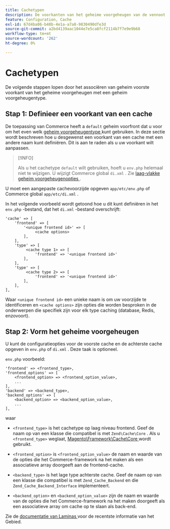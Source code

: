 ```yaml
---
title: Cachetypen
description: De voorkanten van het geheime voorgeheugen van de vennoot met geheim voorgeheugentypes.
feature: Configuration, Cache
exl-id: 67d4ba06-b48b-4e1a-a7a8-9830490dfe3d
source-git-commit: a2bd4139aac1044e7e5ca8fcf2114b7f7e9e9b68
workflow-type: tm+mt
source-wordcount: '262'
ht-degree: 0%

---
```


# Cachetypen

De volgende stappen lopen door het associëren van geheim voorste voorkant van het geheime voorgeheugen met een geheim voorgeheugentype.

## Stap 1: Definieer een voorkant van een cache

De toepassing van Commerce heeft a `default` geheim voorfront dat u voor om het even welk [ geheim voorgeheugentype ](../cli/manage-cache.md#clean-and-flush-cache-types) kunt gebruiken. In deze sectie wordt beschreven hoe u desgewenst een voorkant van een cache met een andere naam kunt definiëren. Dit is aan te raden als u uw voorkant wilt aanpassen.

>[!INFO]
>
>Als u het cachetype `default` wilt gebruiken, hoeft u `env.php` helemaal niet te wijzigen. U wijzigt Commerce global `di.xml` . Zie [ laag-vlakke geheim voorgeheugenopties ](cache-options.md).

U moet een aangepaste cachevoorzijde opgeven `app/etc/env.php` of Commerce global `app/etc/di.xml` .

In het volgende voorbeeld wordt getoond hoe u dit kunt definiëren in het `env.php` -bestand, dat het `di.xml` -bestand overschrijft:

```php?start_inline=1
'cache' => [
    'frontend' => [
        '<unique frontend id>' => [
             <cache options>
        ],
    ],
    'type' => [
         <cache type 1> => [
             'frontend' => '<unique frontend id>'
        ],
    ],
    'type' => [
         <cache type 2> => [
             'frontend' => '<unique frontend id>'
        ],
    ],
],
```

Waar `<unique frontend id>` een unieke naam is om uw voorzijde te identificeren en `<cache options>` zijn opties die worden besproken in de onderwerpen die specifiek zijn voor elk type caching (database, Redis, enzovoort).

## Stap 2: Vorm het geheime voorgeheugen

U kunt de configuratieopties voor de voorste cache en de achterste cache opgeven in `env.php` of `di.xml` . Deze taak is optioneel.

`env.php` voorbeeld:

```php?start_inline=1
'frontend' => <frontend_type>,
'frontend_options' => [
    <frontend_option> => <frontend_option_value>,
    ...
],
'backend' => <backend_type>,
'backend_options' => [
    <backend_option> => <backend_option_value>,
    ...
],
```

waar

- `<frontend_type>` is het cachetype op laag niveau frontend. Geef de naam op van een klasse die compatibel is met `Zend\Cache\Core` .
Als u `<frontend_type>` weglaat, [ Magento\Framework\Cache\Core ](https://github.com/magento/magento2/blob/2.4/lib/internal/Magento/Framework/Cache/Core.php) wordt gebruikt.

- `<frontend_option>` is `<frontend_option_value>` de naam en waarde van de opties die het Commerce-framework na het maken als een associatieve array doorgeeft aan de frontend-cache.
- `<backend_type>` is het lage type achterste cache. Geef de naam op van een klasse die compatibel is met `Zend_Cache_Backend` en die `Zend_Cache_Backend_Interface` implementeert.
- `<backend_option>` en `<backend_option_value>` zijn de naam en waarde van de opties die het Commerce-framework na het maken doorgeeft als een associatieve array om cache op te slaan als back-end.

Zie de [ documentatie van Laminas ](https://docs.laminas.dev/) voor de recentste informatie van het Gebied.
